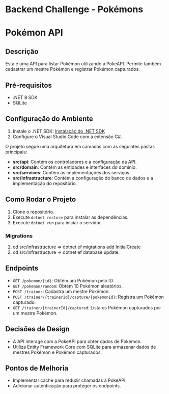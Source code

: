 # Backend Challenge - Pokémons

# Pokémon API

## Descrição
Esta é uma API para listar Pokémon utilizando a PokeAPI. Permite também cadastrar um mestre Pokémon e registrar Pokémon capturados.

## Pré-requisitos
- .NET 8 SDK
- SQLite

## Configuração do Ambiente
1. Instale o .NET SDK: [Instalação do .NET SDK](https://docs.microsoft.com/pt-br/dotnet/core/install/linux-ubuntu)
2. Configure o Visual Studio Code com a extensão C#.

O projeto segue uma arquitetura em camadas com as seguintes pastas principais:
- **src/api**: Contém os controladores e a configuração da API.
- **src/domain**: Contém as entidades e interfaces do domínio.
- **src/services**: Contém as implementações dos serviços.
- **src/infrastructure**: Contém a configuração do banco de dados e a implementação do repositório.


## Como Rodar o Projeto
1. Clone o repositório.
2. Execute `dotnet restore` para instalar as dependências.
3. Execute `dotnet run` para iniciar o servidor.

### Migrations
1. cd src/infrastructure => dotnet ef migrations add InitialCreate
2. cd src/infrastructure => dotnet ef database update.

## Endpoints
- `GET /pokemon/{id}`: Obtém um Pokémon pelo ID.
- `GET /pokemon/random`: Obtém 10 Pokémon aleatórios.
- `POST /trainer`: Cadastra um mestre Pokémon.
- `POST /trainer/{trainerId}/capture/{pokemonId}`: Registra um Pokémon capturado.
- `GET /trainer/{trainerId}/captured`: Lista os Pokémon capturados por um mestre Pokémon.

## Decisões de Design
- A API interage com a PokeAPI para obter dados de Pokémon.
- Utiliza Entity Framework Core com SQLite para armazenar dados de mestres Pokémon e Pokémon capturados.

## Pontos de Melhoria
- Implementar cache para reduzir chamadas à PokeAPI.
- Adicionar autenticação para proteger os endpoints.
